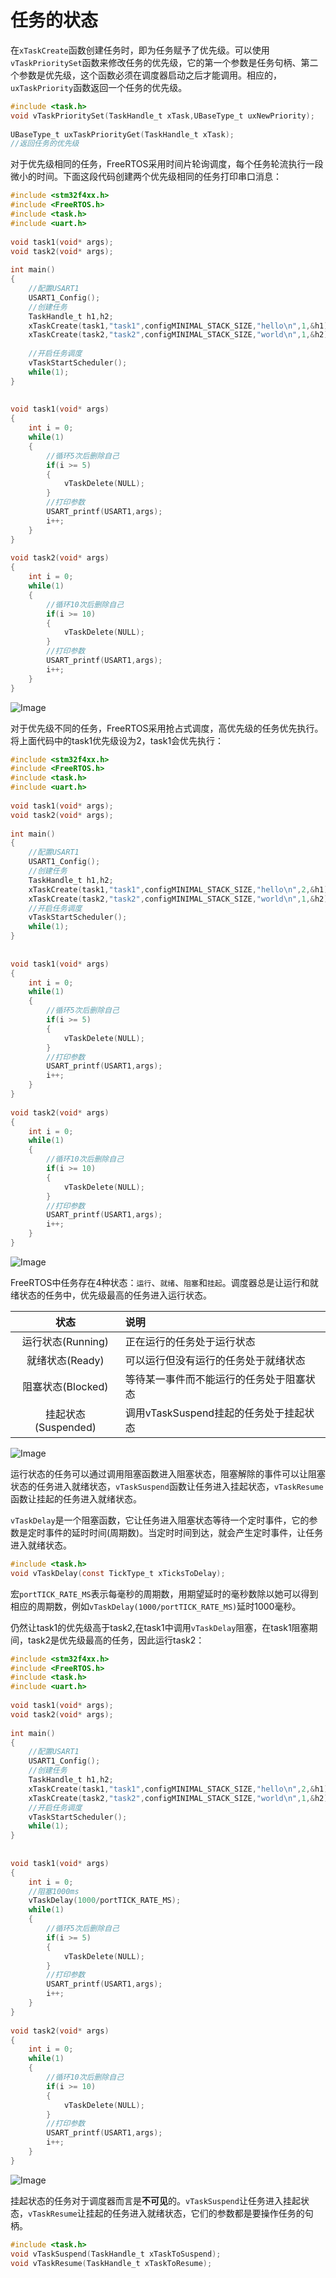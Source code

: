 # 任务的状态

在`xTaskCreate`函数创建任务时，即为任务赋予了优先级。可以使用`vTaskPrioritySet`函数来修改任务的优先级，它的第一个参数是任务句柄、第二个参数是优先级，这个函数必须在调度器启动之后才能调用。相应的，`uxTaskPriority`函数返回一个任务的优先级。  
```C
#include <task.h>
void vTaskPrioritySet(TaskHandle_t xTask,UBaseType_t uxNewPriority);
 
UBaseType_t uxTaskPriorityGet(TaskHandle_t xTask);
//返回任务的优先级
```

对于优先级相同的任务，FreeRTOS采用时间片轮询调度，每个任务轮流执行一段微小的时间。下面这段代码创建两个优先级相同的任务打印串口消息：  
```C
#include <stm32f4xx.h>
#include <FreeRTOS.h>
#include <task.h>
#include <uart.h>
 
void task1(void* args);
void task2(void* args);
 
int main()
{
    //配置USART1
    USART1_Config();
    //创建任务
    TaskHandle_t h1,h2;
    xTaskCreate(task1,"task1",configMINIMAL_STACK_SIZE,"hello\n",1,&h1);
    xTaskCreate(task2,"task2",configMINIMAL_STACK_SIZE,"world\n",1,&h2);
     
    //开启任务调度
    vTaskStartScheduler();
    while(1);
}
 
 
void task1(void* args)
{
    int i = 0;
    while(1)
    {
        //循环5次后删除自己
        if(i >= 5)
        {
            vTaskDelete(NULL);
        }
        //打印参数
        USART_printf(USART1,args);
        i++;
    }
}
 
void task2(void* args)
{
    int i = 0;
    while(1)
    {
        //循环10次后删除自己
        if(i >= 10)
        {
            vTaskDelete(NULL);
        }
        //打印参数
        USART_printf(USART1,args);
        i++;
    }
}
```
  
![Image](./res/pic09.png)  

对于优先级不同的任务，FreeRTOS采用抢占式调度，高优先级的任务优先执行。将上面代码中的task1优先级设为2，task1会优先执行：  
```C
#include <stm32f4xx.h>
#include <FreeRTOS.h>
#include <task.h>
#include <uart.h>
 
void task1(void* args);
void task2(void* args);
 
int main()
{
    //配置USART1
    USART1_Config();
    //创建任务
    TaskHandle_t h1,h2;
    xTaskCreate(task1,"task1",configMINIMAL_STACK_SIZE,"hello\n",2,&h1);
    xTaskCreate(task2,"task2",configMINIMAL_STACK_SIZE,"world\n",1,&h2);
    //开启任务调度
    vTaskStartScheduler();
    while(1);
}
 
 
void task1(void* args)
{
    int i = 0;
    while(1)
    {
        //循环5次后删除自己
        if(i >= 5)
        {
            vTaskDelete(NULL);
        }
        //打印参数
        USART_printf(USART1,args);
        i++;
    }
}
 
void task2(void* args)
{
    int i = 0;
    while(1)
    {
        //循环10次后删除自己
        if(i >= 10)
        {
            vTaskDelete(NULL);
        }
        //打印参数
        USART_printf(USART1,args);
        i++;
    }
}
```
  
![Image](./res/pic10.png)  

FreeRTOS中任务存在4种状态：`运行`、`就绪`、`阻塞`和`挂起`。调度器总是让运行和就绪状态的任务中，优先级最高的任务进入运行状态。  
  
|状态               |说明                           |
|:-:                |:-                              |
|运行状态(Running)  |   正在运行的任务处于运行状态  |
|就绪状态(Ready)    |   可以运行但没有运行的任务处于就绪状态    |
|阻塞状态(Blocked)  |   等待某一事件而不能运行的任务处于阻塞状态    |
|挂起状态(Suspended)|   调用vTaskSuspend挂起的任务处于挂起状态  |  

![Image](./res/pic11.png)  

运行状态的任务可以通过调用阻塞函数进入阻塞状态，阻塞解除的事件可以让阻塞状态的任务进入就绪状态，`vTaskSuspend`函数让任务进入挂起状态，`vTaskResume`函数让挂起的任务进入就绪状态。  

`vTaskDelay`是一个阻塞函数，它让任务进入阻塞状态等待一个定时事件，它的参数是定时事件的延时时间(周期数)。当定时时间到达，就会产生定时事件，让任务进入就绪状态。  
```C
#include <task.h>
void vTaskDelay(const TickType_t xTicksToDelay);
```  
宏`portTICK_RATE_MS`表示每毫秒的周期数，用期望延时的毫秒数除以她可以得到相应的周期数，例如`vTaskDelay(1000/portTICK_RATE_MS)`延时1000毫秒。   

仍然让task1的优先级高于task2,在task1中调用`vTaskDelay`阻塞，在task1阻塞期间，task2是优先级最高的任务，因此运行task2：  
```C
#include <stm32f4xx.h>
#include <FreeRTOS.h>
#include <task.h>
#include <uart.h>
 
void task1(void* args);
void task2(void* args);
 
int main()
{
    //配置USART1
    USART1_Config();
    //创建任务
    TaskHandle_t h1,h2;
    xTaskCreate(task1,"task1",configMINIMAL_STACK_SIZE,"hello\n",2,&h1);
    xTaskCreate(task2,"task2",configMINIMAL_STACK_SIZE,"world\n",1,&h2);
    //开启任务调度
    vTaskStartScheduler();
    while(1);
}
 
 
void task1(void* args)
{
    int i = 0;
    //阻塞1000ms
    vTaskDelay(1000/portTICK_RATE_MS);
    while(1)
    {
        //循环5次后删除自己
        if(i >= 5)
        {
            vTaskDelete(NULL);
        }
        //打印参数
        USART_printf(USART1,args);
        i++;
    }
}
 
void task2(void* args)
{
    int i = 0;
    while(1)
    {
        //循环10次后删除自己
        if(i >= 10)
        {
            vTaskDelete(NULL);
        }
        //打印参数
        USART_printf(USART1,args);
        i++;
    }
}
```

![Image](./res/pic12.png)  

挂起状态的任务对于调度器而言是**不可见**的。`vTaskSuspend`让任务进入挂起状态，`vTaskResume`让挂起的任务进入就绪状态，它们的参数都是要操作任务的句柄。  
```C
#include <task.h>
void vTaskSuspend(TaskHandle_t xTaskToSuspend);
void vTaskResume(TaskHandle_t xTaskToResume);
```